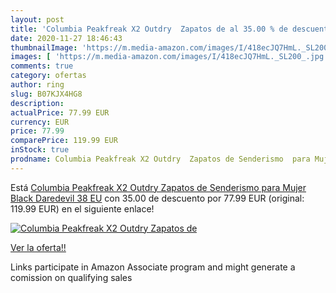 ```yaml
---
layout: post
title: 'Columbia Peakfreak X2 Outdry  Zapatos de al 35.00 % de descuento'
date: 2020-11-27 18:46:43
thumbnailImage: 'https://m.media-amazon.com/images/I/418ecJQ7HmL._SL200_.jpg'
images: [ 'https://m.media-amazon.com/images/I/418ecJQ7HmL._SL200_.jpg' ]
comments: true
category: ofertas
author: ring
slug: B07KJX4HG8
description:
actualPrice: 77.99 EUR
currency: EUR
price: 77.99
comparePrice: 119.99 EUR
inStock: true
prodname: Columbia Peakfreak X2 Outdry  Zapatos de Senderismo  para Mujer  Black  Daredevil  38 EU
---
```


Está [Columbia Peakfreak X2 Outdry  Zapatos de Senderismo  para Mujer  Black  Daredevil  38 EU](https://www.amazon.es/dp/B07KJX4HG8/?tag=tolees-21) con 35.00 de descuento por 77.99 EUR (original: 119.99 EUR) en el siguiente enlace!

[![Columbia Peakfreak X2 Outdry  Zapatos de](https://m.media-amazon.com/images/I/418ecJQ7HmL._SL200_.jpg)](https://www.amazon.es/dp/B07KJX4HG8/?tag=tolees-21)

[Ver la oferta!!](https://www.amazon.es/dp/B07KJX4HG8/?tag=tolees-21)

Links participate in Amazon Associate program and might generate a comission on qualifying sales



